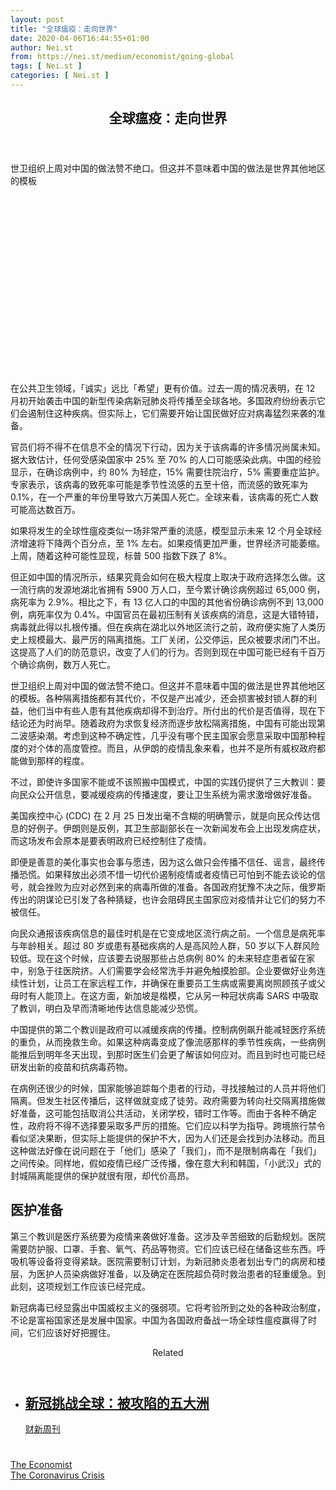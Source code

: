 ```yaml
---
layout: post
title: "全球瘟疫：走向世界"
date: 2020-04-06T16:44:55+01:00
author: Nei.st
from: https://nei.st/medium/economist/going-global
tags: [ Nei.st ]
categories: [ Nei.st ]
---
```


<article class="post-18644 post type-post status-publish format-standard hentry category-economist tag-the-coronavirus-crisis" id="post-18644"> <header class="page-header medium Archives"><div class="page-header__image"></div><div class="page-header__content"><h1 class="page-title text-align-center">全球瘟疫：走向世界</h1></div> </header><div class="entry-content aesop-entry-content" id="post-18644-content"><link as="font" crossorigin="anonymous" href="//cdn.jsdelivr.net/gh/0nd1jyU39XQ/_/glyph/font-face/0uIzqoZjSuJfvSBnvgXTcApMtcVhMcpr.woff" rel="preload" type="font/woff"/><link as="font" crossorigin="anonymous" href="//cdn.jsdelivr.net/gh/0nd1jyU39XQ/_/glyph/font-face/1sTnSLZWDKucPX6SAk.woff" rel="preload" type="font/woff"/><p class="blog-post__description">世卫组织上周对中国的做法赞不绝口。但这并不意味着中国的做法是世界其他地区的模板​​​</p><span id="more-18644"></span><div class="navigation__primary-inner"> <a class="economist__link-logo" href="//nei.st/medium/economist"></a></div><div class="container img component-image"><div class="aspectRatioPlaceholder" style="padding-bottom:56.25%;height: 0;"><div class="progressiveMedia" data-height="720" data-width="1280"> <img alt="" class="progressiveMedia-image" data-src="https://cdn.jsdelivr.net/gh/0nd1jyU39XQ/_/img/1/20200229_LDD001.jpg" src="https://cdn.jsdelivr.net/gh/0nd1jyU39XQ/_/img/1/20200229_LDD001.jpg"/></div></div></div><p>在公共卫生领域，「诚实」远比「希望」更有价值。过去一周的情况表明，在 12 月初开始袭击中国的新型传染病新冠肺炎将传播至全球各地。多国政府纷纷表示它们会遏制住这种疾病。但实际上，它们需要开始让国民做好应对病毒猛烈来袭的准备。</p><p>官员们将不得不在信息不全的情况下行动，因为关于该病毒的许多情况尚属未知。据大致估计，任何受感染国家中 25% 至 70% 的人口可能感染此病。中国的经验显示，在确诊病例中，约 80% 为轻症，15% 需要住院治疗，5% 需要重症监护。专家表示，该病毒的致死率可能是季节性流感的五至十倍，而流感的致死率为 0.1%，在一个严重的年份里导致六万美国人死亡。全球来看，该病毒的死亡人数可能高达数百万。</p><p>如果将发生的全球性瘟疫类似一场非常严重的流感，模型显示未来 12 个月全球经济增速将下降两个百分点，至 1% 左右。如果疫情更加严重，世界经济可能萎缩。上周，随着这种可能性显现，标普 500 指数下跌了 8%。</p><p>但正如中国的情况所示，结果究竟会如何在极大程度上取决于政府选择怎么做。这一流行病的发源地湖北省拥有 5900 万人口，至今累计确诊病例超过 65,000 例，病死率为 2.9%。相比之下，有 13 亿人口的中国的其他省份确诊病例不到 13,000 例，病死率仅为 0.4%。中国官员在最初压制有关该疾病的消息，这是大错特错，病毒就此得以扎根传播。但在疾病在湖北以外地区流行之前，政府便实施了人类历史上规模最大、最严厉的隔离措施。工厂关闭，公交停运，民众被要求闭门不出。这提高了人们的防范意识，改变了人们的行为。否则到现在中国可能已经有千百万个确诊病例，数万人死亡。</p><p>世卫组织上周对中国的做法赞不绝口。但这并不意味着中国的做法是世界其他地区的模板。各种隔离措施都有其代价，不仅是产出减少，还会损害被封锁人群的利益，他们当中有些人患有其他疾病却得不到治疗。所付出的代价是否值得，现在下结论还为时尚早。随着政府为求恢复经济而逐步放松隔离措施，中国有可能出现第二波感染潮。考虑到这种不确定性，几乎没有哪个民主国家会愿意采取中国那种程度的对个体的高度管控。而且，从伊朗的疫情乱象来看，也并不是所有威权政府都能做到那样的程度。</p><div class="code-block code-block-1" style="margin: 8px 0; clear: both;"><div class="container ads_KbHEVhh8Rw"><div class="card card--blog post-sidebar"><div class="card-body"><div class="logo_ngcontent-kty-0"> </div><div class="iframe-blocker U6XAMK63Vh00WqvF2BacIQ"><div class="background-h60B"> </div><div class="WumZiPCS4MeMw4pxQ">  </div></div></div><div class="card-footer"><div class="card-footer-wrapper" layout="row bottom-left"></div></div></div></div></div><p>不过，即使许多国家不能或不该照搬中国模式，中国的实践仍提供了三大教训：要向民众公开信息，要减缓疫病的传播速度，要让卫生系统为需求激增做好准备。</p><p>美国疾控中心 (CDC) 在 2 月 25 日发出毫不含糊的明确警示，就是向民众传达信息的好例子。伊朗则是反例，其卫生部副部长在一次新闻发布会上出现发病症状，而这场发布会原本是要表明政府已经控制住了疫情。</p><p>即便是善意的美化事实也会事与愿违，因为这么做只会传播不信任、谣言，最终传播恐慌。如果释放出必须不惜一切代价遏制疫情或者疫情已可怕到不能去谈论的信号，就会挫败为应对必然到来的病毒所做的准备。各国政府犹豫不决之际，俄罗斯传出的阴谋论已引发了各种猜疑，也许会阻碍民主国家应对疫情并让它们的努力不被信任。</p><p>向民众通报该疾病信息的最佳时机是在它变成地区流行病之前。一个信息是病死率与年龄相关。超过 80 岁或患有基础疾病的人是高风险人群，50 岁以下人群风险较低。现在这个时候，应该要去说服那些占总病例 80% 的未来轻症患者留在家中，别急于往医院挤。人们需要学会经常洗手并避免触摸脸部。企业要做好业务连续性计划，让员工在家远程工作，并确保在重要员工生病或需要离岗照顾孩子或父母时有人能顶上。在这方面，新加坡是楷模，它从另一种冠状病毒 SARS 中吸取了教训，明白及早而清晰地传达信息能减少恐慌。</p><p>中国提供的第二个教训是政府可以减缓疾病的传播。控制病例飙升能减轻医疗系统的重负，从而挽救生命。如果这种病毒变成了像流感那样的季节性疾病，一些病例能推后到明年冬天出现，到那时医生们会更了解该如何应对。而且到时也可能已经研发出新的疫苗和抗病毒药物。</p><p>在病例还很少的时候，国家能够追踪每个患者的行动，寻找接触过的人员并将他们隔离。但发生社区传播后，这样做就变成了徒劳。政府需要为转向社交隔离措施做好准备，这可能包括取消公共活动，关闭学校，错时工作等。而由于各种不确定性，政府将不得不选择要采取多严厉的措施。它们应以科学为指导。跨境旅行禁令看似坚决果断，但实际上能提供的保护不大，因为人们还是会找到办法移动。而且这种做法好像在说问题在于「他们」感染了「我们」，而不是限制病毒在「我们」之间传染。同样地，假如疫情已经广泛传播，像在意大利和韩国，「小武汉」式的封城隔离能提供的保护就很有限，却代价高昂。</p><div class="code-block code-block-1" style="margin: 8px 0; clear: both;"><div class="container ads_KbHEVhh8Rw"><div class="card card--blog post-sidebar"><div class="card-body"><div class="logo_ngcontent-kty-0"> </div><div class="iframe-blocker U6XAMK63Vh00WqvF2BacIQ"><div class="background-h60B"> </div><div class="WumZiPCS4MeMw4pxQ">  </div></div></div><div class="card-footer"><div class="card-footer-wrapper" layout="row bottom-left"></div></div></div></div></div><h2>医护准备</h2><p>第三个教训是医疗系统要为疫情来袭做好准备。这涉及辛苦细致的后勤规划。医院需要防护服、口罩、手套、氧气、药品等物资。它们应该已经在储备这些东西。呼吸机等设备将变得紧缺。医院需要制订计划，为新冠肺炎患者划出专门的病房和楼层，为医护人员染病做好准备，以及确定在医院超负荷时救治患者的轻重缓急。到此刻，这项规划工作应该已经完成。</p><p>新冠病毒已经显露出中国威权主义的强弱项。它将考验所到之处的各种政治制度，不论是富裕国家还是发展中国家。中国为各国政府备战一场全球性瘟疫赢得了时间，它们应该好好把握住。</p><section class="jsx-1092709871 collection"> <header class="jsx-1092709871 container"> <span class="jsx-65431776 text-icon text-right size-md spacing-xxtight weight-medium"> <span class="jsx-65431776 text"><span class="jsx-1092709871">Related</span></span></span> </header><ul class="jsx-1092709871 collection-list"><li class="jsx-1092709871"> <section class="jsx-2013367371 container"><div class="jsx-2013367371 content no-cover type-collection"><div class="jsx-2013367371 left"> <a class="jsx-2013367371" href="https://nei.st/medium/caixin/cw895c"><h2 class="jsx-2996311878 sidebar">新冠挑战全球：被攻陷的五大洲</h2></a> <footer class="jsx-2917334530 actions"><div class="jsx-2917334530 left"> <span class="jsx-2917334530 space-right"> <section class="jsx-1911640393"> <a class="jsx-1911640393 container text-normal spacing-xtight text-small" href="https://nei.st/medium/caixin"><div aria-hidden="true" class="jsx-2557283682 avatar xxsmall" style="background-color: #1f286f"></div><span class="jsx-1911640393 name">财新周刊</span></a> </section></span></div> </footer></div></div> </section></li></ul> </section><div class="container ag ah"><div class="fe n el"><a class="dt du bn bo bp bq br bs bt bu dv dw bx by dx dy" href="https://nei.st/medium/economist?source=https://www.economist.com/leaders/2020/02/27/the-virus-is-coming" rel="noopener noreferrer nofollow"><div class="c ff fg ag ah fh el fi fj ce fk fl fm fn fo fp fq fr fs ft fu"><div class="bs em en eo ep eq fv ah fw fg ag bm eu fx q fy fz p ac"></div></div></a></div></div><div class="code-block code-block-2" style="margin: 8px 0; clear: both;"> <br/><div class="container ads_KbHEVhh8Rw"><div class="card card--blog post-sidebar"><div class="card-body"><div class="logo_ngcontent-kty-0"> </div><div class="iframe-blocker U6XAMK63Vh00WqvF2BacIQ"><div class="background-h60B"> </div><div class="WumZiPCS4MeMw4pxQ">  </div></div></div><div class="card-footer"><div class="card-footer-wrapper" layout="row bottom-left"></div></div></div></div></div></div> <footer class="entry-footer"><div class="categories icon-link"><a href="https://nei.st/category/medium/economist" rel="category tag">The Economist</a></div><div class="tags icon-link"><a href="https://nei.st/tag/the-coronavirus-crisis" rel="tag">The Coronavirus Crisis</a></div> </footer> </article>

